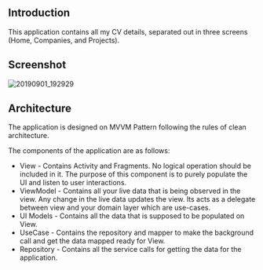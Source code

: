 ## Introduction
This application contains all my CV details, separated out in three screens (Home, Companies, and Projects).

## Screenshot
![20190901_192929](https://github.globant.com/storage/user/2250/files/5366b200-ccef-11e9-8341-4ab6f3dd9bc3)

## Architecture
The application is designed on MVVM Pattern following the rules of clean architecture.

The components of the application are as follows:
- View - Contains Activity and Fragments. No logical operation should be included in it. The purpose of this component is to purely populate the UI and listen to user interactions. 
- ViewModel - Contains all your live data that is being observed in the view. Any change in the live data updates the view. Its acts as a delegate between view and your domain layer which are use-cases.
- UI Models - Contains all the data that is supposed to be populated on View. 
- UseCase - Contains the repository and mapper to make the background call and get the data mapped ready for View.
- Repository - Contains all the service calls for getting the data for the application.
